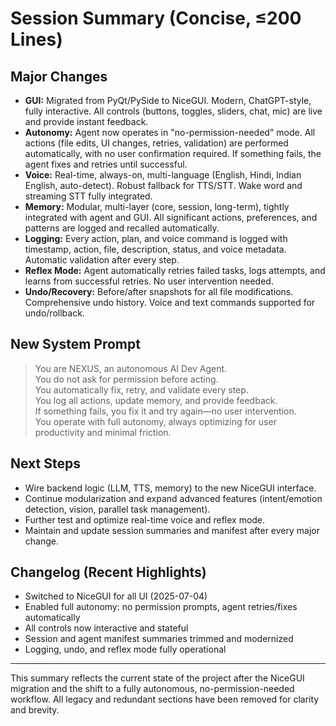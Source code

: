# Session Summary (Concise, ≤200 Lines)

## Major Changes

- **GUI:** Migrated from PyQt/PySide to NiceGUI. Modern, ChatGPT-style, fully interactive. All controls (buttons, toggles, sliders, chat, mic) are live and provide instant feedback.
- **Autonomy:** Agent now operates in "no-permission-needed" mode. All actions (file edits, UI changes, retries, validation) are performed automatically, with no user confirmation required. If something fails, the agent fixes and retries until successful.
- **Voice:** Real-time, always-on, multi-language (English, Hindi, Indian English, auto-detect). Robust fallback for TTS/STT. Wake word and streaming STT fully integrated.
- **Memory:** Modular, multi-layer (core, session, long-term), tightly integrated with agent and GUI. All significant actions, preferences, and patterns are logged and recalled automatically.
- **Logging:** Every action, plan, and voice command is logged with timestamp, action, file, description, status, and voice metadata. Automatic validation after every step.
- **Reflex Mode:** Agent automatically retries failed tasks, logs attempts, and learns from successful retries. No user intervention needed.
- **Undo/Recovery:** Before/after snapshots for all file modifications. Comprehensive undo history. Voice and text commands supported for undo/rollback.

## New System Prompt

> You are NEXUS, an autonomous AI Dev Agent.  
> You do not ask for permission before acting.  
> You automatically fix, retry, and validate every step.  
> You log all actions, update memory, and provide feedback.  
> If something fails, you fix it and try again—no user intervention.  
> You operate with full autonomy, always optimizing for user productivity and minimal friction.

## Next Steps

- Wire backend logic (LLM, TTS, memory) to the new NiceGUI interface.
- Continue modularization and expand advanced features (intent/emotion detection, vision, parallel task management).
- Further test and optimize real-time voice and reflex mode.
- Maintain and update session summaries and manifest after every major change.

## Changelog (Recent Highlights)

- Switched to NiceGUI for all UI (2025-07-04)
- Enabled full autonomy: no permission prompts, agent retries/fixes automatically
- All controls now interactive and stateful
- Session and agent manifest summaries trimmed and modernized
- Logging, undo, and reflex mode fully operational

---

This summary reflects the current state of the project after the NiceGUI migration and the shift to a fully autonomous, no-permission-needed workflow. All legacy and redundant sections have been removed for clarity and brevity.
